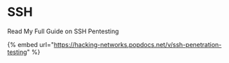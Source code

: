 # SSH

Read My Full Guide on SSH Pentesting

{% embed url="https://hacking-networks.popdocs.net/v/ssh-penetration-testing" %}
